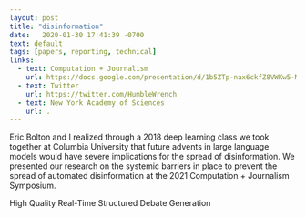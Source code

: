 ```yaml
---
layout: post
title: "disinformation"
date:   2020-01-30 17:41:39 -0700
text: default
tags: [papers, reporting, technical]
links:
  - text: Computation + Journalism
    url: https://docs.google.com/presentation/d/1b5ZTp-nax6ckfZ8VWKw5-McUovpNEomVGpUcEhB59nY/edit?usp=sharing
  - text: Twitter
    url: https://twitter.com/HumbleWrench
  - text: New York Academy of Sciences
    url: .
---
```

Eric Bolton and I realized through a 2018 deep learning class we took together at Columbia University that future advents in large language models would have severe implications for the spread of disinformation. We presented our research on the systemic barriers in place to prevent the spread of automated disinformation at the 2021 Computation + Journalism Symposium.

High Quality Real-Time Structured Debate Generation
